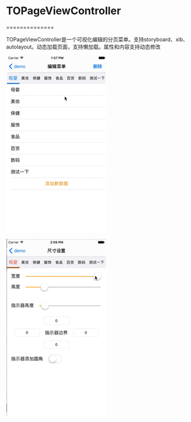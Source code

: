# TOPageViewController
==============

TOPageViewController是一个可视化编辑的分页菜单。支持storyboard、xib、autolayout。动态加载页面，支持懒加载。属性和内容支持动态修改

![image](https://github.com/TonyJR/TOPageViewController/blob/master/1.gif)

![image](https://github.com/TonyJR/TOPageViewController/blob/master/2.gif)
